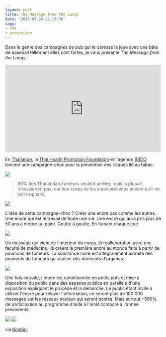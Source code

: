 ```yaml
---
layout: post
title: The Message from the Lungs
date: '2015-07-24 22:13:36'
tags:
- ads
- prevention
---
```


Dans le genre des campagnes de pub qui te caresse la joue avec une bâte de baseball tellement elles sont fortes, je vous présente _The Message from the Lungs_ .

<iframe src="https://player.vimeo.com/video/126220314" width="500" height="281" frameborder="0" webkitallowfullscreen mozallowfullscreen allowfullscreen></iframe>

En [Thaïlande](https://fr.wikipedia.org/wiki/Tha%C3%AFlande), la [Thai Health Promotion Foundation](http://en.thaihelath.or.th) et l'agende [BBDO](http://bbdoasia.com) lancent une campagne-choc pour la prévention des risques lié au tabac.

![](/content/images/2015/07/01.png)

> 90% des Thaïlandais fumeurs veulent arrêter, mais la plupart n'essaieront pas, car leur corps ne les a pas prévenus anvant qu'il ne soit trop tard.

![](/content/images/2015/07/02.png)

L'idée de cette campagne-choc ? Créer une encre pas comme les autres. Une encre qui est le travail de toute une vie. Une encre qui aura pris plus de 50 ans à mettre au point. Goutte à goutte. En fumant chaque jour.

![](/content/images/2015/07/03.png)

Un message qui vient de l'intérieur du corps. En collaboration avec une faculté de médecine, ils créent la première encre au monde faite à partir de poumons de fumeurs. La substance noire est intégralement extraite des poumons de fumeurs qui étaient des donneurs d'organes.

![](/content/images/2015/07/04.png)

Une fois extraite, l'encre est conditionnée en petits pots et mise à disposition du public dans des espaces publics en parallèle d'une exposition expliquant le procédé et la démarche. Le public étant invité à utiliser l'encre pour relayer l'information, ce seront plus de 100 000 messages sur les réseaux sociaux qui seront postés. Mais surtout +500% de participation au programme d'aide à l'arrêt comparé à l'année précédente.

![](/content/images/2015/07/05.png)
![](/content/images/2015/07/06.png)

via [Konbini](http://www.konbini.com/fr/tendances-2/encre-poumons-fumeurs-lutte-tabagisme/)